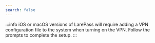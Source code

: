 ```yaml
---
search: false
---
```

<tabs>
<template #LarePass-mobile>
1. Open LarePass, go to **Settings** > **Account**.

2. Turn on the VPN switch.
   ![Enable VPN on LarePass mobile](/images/manual/use-cases/vpn-mobile.png#bordered)
</template>
<template #LarePass-desktop>
1. Open LarePass, click on the avatar area in the top left corner of the main interface.

2. Turn on the switch for `VPN connection` in the pop-up panel.
   ![Enable VPN on LarePass desktop](/images/manual/use-cases/vpn-desktop.png#bordered)
</template>
</tabs>

:::info 
iOS or macOS versions of LarePass will require adding a VPN configuration file to the system when turning on the VPN. Follow the prompts to complete the setup.
:::

